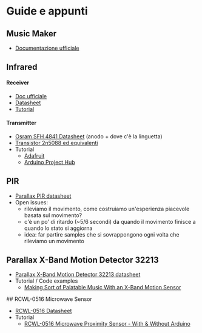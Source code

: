 # Guide e appunti

## Music Maker

* [Documentazione ufficiale](https://learn.adafruit.com/adafruit-music-maker-shield-vs1053-mp3-wav-wave-ogg-vorbis-player)



## Infrared
#### Receiver
* [Doc ufficiale](https://www.adafruit.com/product/157)
* [Datasheet](https://cdn-shop.adafruit.com/datasheets/tsop382.pdf)
* [Tutorial](https://www.hackster.io/techmirtz/finding-the-ir-codes-of-any-ir-remote-using-arduino-c7a852)

#### Transmitter
* [Osram SFH 4841 Datasheet](https://pdf1.alldatasheet.com/datasheet-pdf/view/1015969/OSRAM/SFH4841.html) (anodo + dove c'è la linguetta)
* [Transistor 2n5088 ed equivalenti](https://components101.com/transistors/2n5088-pinout-equivalent-datasheet)
* Tutorial
    * [Adafruit](https://learn.adafruit.com/using-an-infrared-library/sending-ir-codes)
    * [Arduino Project Hub](https://create.arduino.cc/projecthub/tatco/how-to-hack-ir-remotes-2d8b18)


## PIR
* [Parallax PIR datasheet](https://www.parallax.com/sites/default/files/downloads/555-28027-PIR-Sensor-Product-Guide-v2.3.pdf)
* Open issues:
    * rileviamo il movimento, come costruiamo un'esperienza piacevole basata sul movimento?
    * c'è un po' di ritardo (~5/6 secondi) da quando il movimento finisce a quando lo stato si aggiorna
    * idea: far partire samples che si sovrappongono ogni volta che rileviamo un movimento

## Parallax X-Band Motion Detector 32213
* [Parallax X-Band Motion Detector 32213 datasheet](https://www.parallax.com/sites/default/files/downloads/32213-X-BandMotionDetector-v1.1_0.pdf)
* Tutorial / Code examples
    * [Making Sort of Palatable Music With an X-Band Motion Sensor](https://www.instructables.com/id/Making-sort-of-palatable-music-with-an-X-Band-moti/)

## RCWL-0516 Microwave Sensor
* [RCWL-0516 Datasheet](https://www.epitran.it/ebayDrive/datasheet/19.pdf)
* Tutorial
    * [RCWL-0516 Microwave Proximity Sensor - With & Without Arduino](https://www.youtube.com/watch?v=IJoPkKlxFXA)
